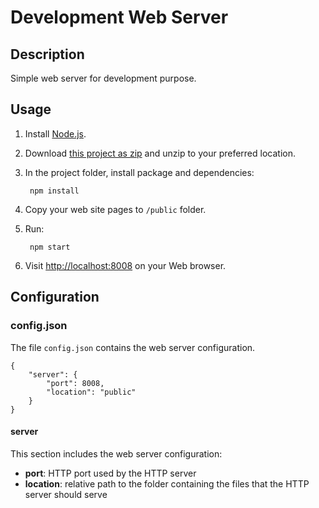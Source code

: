# Development Web Server #

## Description ##

Simple web server for development purpose.

## Usage ##

1. Install [Node.js](http://nodejs.org/).

2. Download [this project as zip](https://github.com/hobbe/dev-ws/archive/master.zip)
and unzip to your preferred location.

3. In the project folder, install package and dependencies:

		npm install

4. Copy your web site pages to `/public` folder.

5. Run:

		npm start

6. Visit [http://localhost:8008](http://localhost:8008/) on your Web browser.

## Configuration ##

### config.json

The file `config.json` contains the web server configuration.

```
{
    "server": {
        "port": 8008,
        "location": "public"
    }
}
```

#### server ####

This section includes the web server configuration:
* **port**: HTTP port used by the HTTP server
* **location**: relative path to the folder containing the files that the HTTP server should serve

